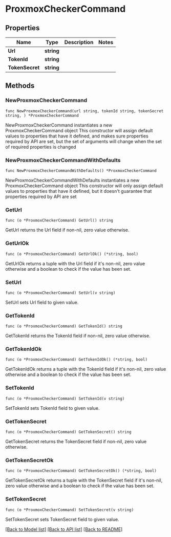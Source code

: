 # ProxmoxCheckerCommand

## Properties

Name | Type | Description | Notes
------------ | ------------- | ------------- | -------------
**Url** | **string** |  | 
**TokenId** | **string** |  | 
**TokenSecret** | **string** |  | 

## Methods

### NewProxmoxCheckerCommand

`func NewProxmoxCheckerCommand(url string, tokenId string, tokenSecret string, ) *ProxmoxCheckerCommand`

NewProxmoxCheckerCommand instantiates a new ProxmoxCheckerCommand object
This constructor will assign default values to properties that have it defined,
and makes sure properties required by API are set, but the set of arguments
will change when the set of required properties is changed

### NewProxmoxCheckerCommandWithDefaults

`func NewProxmoxCheckerCommandWithDefaults() *ProxmoxCheckerCommand`

NewProxmoxCheckerCommandWithDefaults instantiates a new ProxmoxCheckerCommand object
This constructor will only assign default values to properties that have it defined,
but it doesn't guarantee that properties required by API are set

### GetUrl

`func (o *ProxmoxCheckerCommand) GetUrl() string`

GetUrl returns the Url field if non-nil, zero value otherwise.

### GetUrlOk

`func (o *ProxmoxCheckerCommand) GetUrlOk() (*string, bool)`

GetUrlOk returns a tuple with the Url field if it's non-nil, zero value otherwise
and a boolean to check if the value has been set.

### SetUrl

`func (o *ProxmoxCheckerCommand) SetUrl(v string)`

SetUrl sets Url field to given value.


### GetTokenId

`func (o *ProxmoxCheckerCommand) GetTokenId() string`

GetTokenId returns the TokenId field if non-nil, zero value otherwise.

### GetTokenIdOk

`func (o *ProxmoxCheckerCommand) GetTokenIdOk() (*string, bool)`

GetTokenIdOk returns a tuple with the TokenId field if it's non-nil, zero value otherwise
and a boolean to check if the value has been set.

### SetTokenId

`func (o *ProxmoxCheckerCommand) SetTokenId(v string)`

SetTokenId sets TokenId field to given value.


### GetTokenSecret

`func (o *ProxmoxCheckerCommand) GetTokenSecret() string`

GetTokenSecret returns the TokenSecret field if non-nil, zero value otherwise.

### GetTokenSecretOk

`func (o *ProxmoxCheckerCommand) GetTokenSecretOk() (*string, bool)`

GetTokenSecretOk returns a tuple with the TokenSecret field if it's non-nil, zero value otherwise
and a boolean to check if the value has been set.

### SetTokenSecret

`func (o *ProxmoxCheckerCommand) SetTokenSecret(v string)`

SetTokenSecret sets TokenSecret field to given value.



[[Back to Model list]](../README.md#documentation-for-models) [[Back to API list]](../README.md#documentation-for-api-endpoints) [[Back to README]](../README.md)


